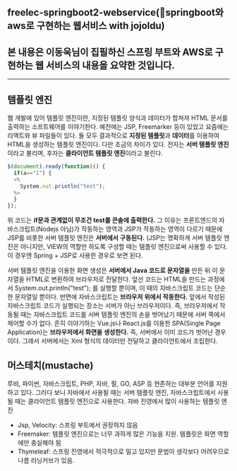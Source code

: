 ## freelec-springboot2-webservice(👯springboot와 aws로 구현하는 웹서비스 with jojoldu)
## 본 내용은 이동욱님이 집필하신 **스프링 부트와 AWS로 구현하는 웹 서비스의 내용을 요약한 것입니다.**
<!--
**dnr2144/dnr2144** is a ✨ _special_ ✨ repository because its `README.md` (this file) appears on your GitHub profile.

Here are some ideas to get you started:

- 🔭 I’m currently working on ...
- 🌱 I’m currently learning ...
- 👯 I’m looking to collaborate on ...
- 🤔 I’m looking for help with ...
- 💬 Ask me about ...
- 📫 How to reach me: ...
- 😄 Pronouns: ...
- ⚡ Fun fact: ...
-->

---

## 템플릿 엔진
  웹 개발에 있어 템플릿 엔진이란, 지정된 템플릿 양식과 데이터가 합쳐져
HTML 문서를 출력하는 소프트웨어를 이야기한다. 예전에는 JSP, Freemarker 등이 있었고
요즘에는 리액트와 뷰 파일들이 있다. 둘 모두 결과적으로 **지정된 템플릿**과 **데이터**를 이용하여 
HTML을 생성하는 템플릿 엔진이다.
다만 조금의 차이가 있다. 전자는 **서버 템플릿 엔진**이라고 불리며, 후자는 **클라이언트 템플릿 엔진**이라고 불린다.

```javascript 
$(document).ready(function)() {
  if(a=="1") {
  <%
    System.out.println("test");
  %>
  }
});
```
  위 코드는 **if문과 관계없이 무조건 test를 콘솔에 출력한다.** 그 이유는 프론트엔드의
자바스크립트(Nodejs 아님)가 작동하는 영역과 JSP가 작동하는 영역이 다르기 때문에 JSP를 비롯한 서버 템플릿 엔진은
**서버에서 구동된다.** (JSP는 명확하게 서버 템플릿 엔진은 아니지만, VIEW의 역할만 하도록 구성할 때는 템플릿 엔진으로써
사용할 수 있다. 이 경우엔 Spring + JSP로 사용한 경우로 보면 된다.

  서버 템플릿 엔진을 이용한 화면 생성은 **서버에서 Java 코드로 문자열을** 만든 뒤
이 문자열을 HTML로 변환하여 브라우저로 전달한다. 앞선 코드는 HTML을 만드는 과정에서 System.out.println("test"); 를 실행할 뿐이며,
이 때의 자바스크립트 코드는 단순한 문자열일 뿐이다.
반면에 자바스크립트는 **브라우저 위에서 작동한다.** 앞에서 작성된 자바스크립트 코드가 실행되는 장소는
서버가 아닌 브라우저이다. 즉, 브라우저에서 작동될 때는 자바스크립트 코드를 서버 템플릿 엔진의 손을 벗어났기 때문에 서버 쪽에서 제어할 수가 없다.
흔히 이야기하는 Vue.js나 React.js를 이용한 SPA(Single Page Application)는 **브라우저에서 화면을 생성한다.** 즉, 서버에서 이미 코드가 벗어난 경우이다. 
그래서 서버에서는 Xml 형식의 데이터만 전달하고 클라이언트에서 조립한다.

## 머스테치(mustache)
루비, 파이썬, 자바스크립트, PHP, 자바, 펄, GO, ASP 등 현존하는 대부분 언어를 지원하고 있다. 그러다 보니 자바에서 사용될 때는 서버 템플릿 엔진, 자바스크립트에서 사용될 때는 클라이언트 
템플릿 엔진으로 사용한다.
자바 진영에서 많이 사용하는 템플릿 엔진
* Jsp, Velocity: 스프링 부트에서 권장하지 않음
* Freemaker: 템플릿 엔진으로는 너무 과하게 많은 기능을 지원. 템플릿은 화면 역할에만 충실해야 됨
* Thymeleaf: 스프링 진영에서 적극적으로 밀고 있지만 문법이 생각보다 어려우므로 나름 러닝커브가 있음.
